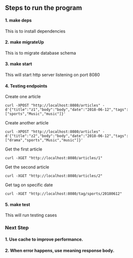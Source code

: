 ## Steps to run the program
#### 1. make deps

This is to install dependencies

#### 2. make migrateUp

This is to migrate database schema

#### 3. make start

This will start http server listening on port 8080

#### 4. Testing endpoints
Create one article
```
curl -XPOST "http://localhost:8080/articles" -d'{"title":"z1","body":"body","date":"2018-06-12","tags":["sports","Music","music"]}'
```

Create another article
```
curl -XPOST "http://localhost:8080/articles" -d'{"title":"z2","body":"body","date":"2018-06-12","tags":["drama","sports","Music","music"]}'
```

Get the first article
```
curl -XGET "http://localhost:8080/articles/1"
```

Get the second article
```
curl -XGET "http://localhost:8080/articles/2"
```

Get tag on specific date
```
curl -XGET "http://localhost:8080/tag/sports/20180612"
```

#### 5. make test
This will run testing cases

### Next Step
#### 1. Use cache to improve performance.

#### 2. When error happens, use meaning response body.
